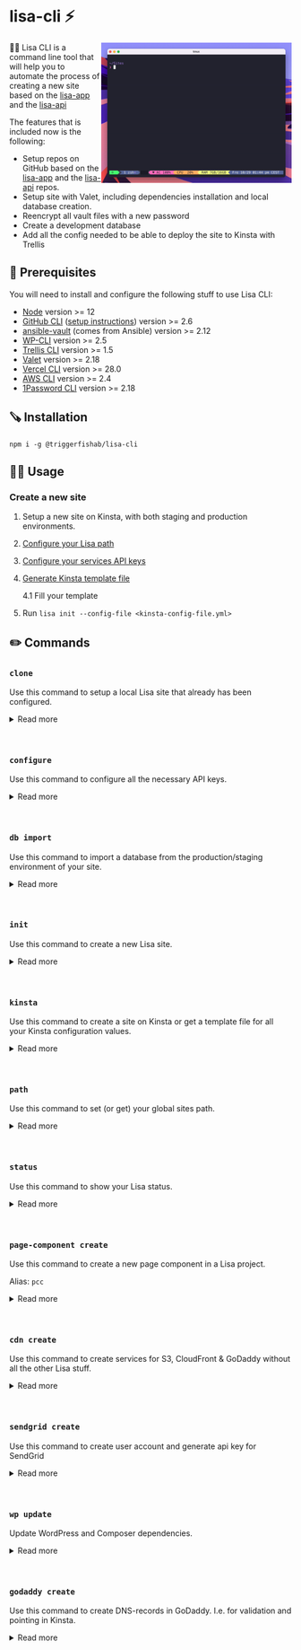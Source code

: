 # lisa-cli ⚡️
<img align="right" src="./docs/assets/lisa-init.gif"  height="250" />

💁‍♀️ Lisa CLI is a command line tool that will help you to automate the process of creating a new site based on the [lisa-app](https://github.com/triggerfishab/lisa-app) and the [lisa-api](https://github.com/triggerfishab/lisa-api)

The features that is included now is the following:
* Setup repos on GitHub based on the [lisa-app](https://github.com/triggerfishab/lisa-app) and the [lisa-api](https://github.com/triggerfishab/lisa-api) repos.
* Setup site with Valet, including dependencies installation and local database creation.
* Reencrypt all vault files with a new password
* Create a development database
* Add all the config needed to be able to deploy the site to Kinsta with Trellis

## 🔧 Prerequisites
You will need to install and configure the following stuff to use Lisa CLI:
* [Node](https://nodejs.org/en/) version >= 12
* [GitHub CLI](https://github.com/cli/cli) ([setup instructions](https://cli.github.com/manual/)) version >= 2.6
* [ansible-vault](https://docs.ansible.com/ansible/2.9/user_guide/vault.html) (comes from Ansible) version >= 2.12
* [WP-CLI](https://wp-cli.org/) version >= 2.5
* [Trellis CLI](https://github.com/roots/trellis-cli) version >= 1.5
* [Valet](https://laravel.com/docs/8.x/valet) version >= 2.18
* [Vercel CLI](https://vercel.com/cli) version >= 28.0
* [AWS CLI](https://aws.amazon.com/cli/) version >= 2.4
* [1Password CLI](https://developer.1password.com/docs/cli) version >= 2.18

## 🪚 Installation
```npm i -g @triggerfishab/lisa-cli```

## 🏃‍♂️ Usage
### Create a new site

1. Setup a new site on Kinsta, with both staging and production environments.
2. [Configure your Lisa path](#path)
3. [Configure your services API keys](#configure)
4. [Generate Kinsta template file](#kinsta)

	4.1 Fill your template
5. Run `lisa init --config-file <kinsta-config-file.yml>`

## ✏️ Commands

### `clone`
Use this command to setup a local Lisa site that already has been configured.
<details>
<summary>Read more</summary>
<p>
If you want to setup an already existing Lisa site for local development, you can just run the following command:

Example: `lisa clone`
</p>
</details>

&nbsp;

### `configure`
Use this command to configure all the necessary API keys.
<details>
<summary>Read more</summary>
<p>
Before setting up your first site, you will need to run this command to enter all the necessary API keys that the program uses. All of these can be found in the "Lisa CLI" item in 1Password.

Example: `lisa configure [service]`

If you've entered incorrect values or need to change them, use the `--reset` option below. _💡 Pass an argument for which service to configure to not reset all of them._

#### `--reset`
Use this option with the `configure` command to reset your previously configured API keys.

Example: `lisa configure --reset`

#### `[service]`
Use this argument for which service to configure, available services: `aws`, `godaddy`, `sendgrid`
</p>
</details>

&nbsp;

### `db import`
Use this command to import a database from the production/staging environment of your site.
<details>
<summary>Read more</summary>
<p>
Use this command to import a database from the production/staging environment of the site that you're working on. A prompt will ask you whether you will import it from staging or production

This command will ask for the project name and try to find the correct repos that you should use. If not the correct repos are found, the prompt will let you specify them manually.
</p>
</details>

&nbsp;

### `init`
Use this command to create a new Lisa site.
<details>
<summary>Read more</summary>
<p>
This command will create a new Lisa site for you. You will get both a WordPress API and a Next.js application for the frontend.

The following will be included:
* GitHub repos
* Amazon AWS S3 bucket for media handling
* Amazon AWS Cloudfront CDN for media files
* GoDaddy records for DNS
* Sendgrid subuser for email sending

When the command is done, you will have the following on your computer:
* API site linked to Valet on the domain https://{projectName}-api.test
* Next.js frontend app on http://localhost:3000

#### `-c, --config-file`
Specify the location of your Kinsta config file that you have created via the command `lisa kinsta`
</p>
</details>

&nbsp;

### `kinsta`
Use this command to create a site  on Kinsta or get a template file for all your Kinsta configuration values.
<details>
<summary>Read more</summary>
<p>
Use this command to create a site  on Kinsta or get a template file for all your Kinsta configuration values.

Example: `lisa kinsta [action]`


`create`
After the site has been created, an email will be sent to the provided email address.

`show-config`
After the file has been created, update all existing values with the corresponding values from the site at Kinsta that you created earlier.
</p>
</details>

&nbsp;

### `path`
Use this command to set (or get) your global sites path.
<details>
<summary>Read more</summary>
<p>
Use this command to set (or get) your global sites path. This needs to be set to inform Lisa CLI where to do it's 🪄magic🪄.

Example: `lisa path [path]`

#### `[path]`
Specify a path to set that as your Lisa path. If not specified, you will be given your current Lisa path as output instead.
</p>
</details>

&nbsp;

### `status`
Use this command to show your Lisa status.
<details>
<summary>Read more</summary>
<p>
Use this command to show your Lisa status. You will get output including your current Lisa path and all versions of your packages.

Example: `lisa status`
</p>
</details>

&nbsp;

### `page-component create`
Use this command to create a new page component in a Lisa project.

Alias: `pcc`
<details>
<summary>Read more</summary>
<p>
Use this command to create a new page component in a Lisa project.

It will create basic ACF fields in the api, create a GraphQL fragment, type definitions and a base component in the app.

Example: `lisa page-component create`
</p>
</details>

&nbsp;

### `cdn create`
Use this command to create services for S3, CloudFront & GoDaddy without all the other Lisa stuff.

<details>
<summary>Read more</summary>
<p>

Example: `lisa cdn create`
</p>
</details>

&nbsp;

### `sendgrid create`
Use this command to create user account and generate api key for SendGrid

<details>
<summary>Read more</summary>
<p>

Example: `lisa sendgrid create`
</p>
</details>

&nbsp;

### `wp update`
Update WordPress and Composer dependencies.
<details>
<summary>Read more</summary>
<p>

Example: `lisa wp update`
</p>
</details>

&nbsp;
### `godaddy create`
Use this command to create DNS-records in GoDaddy. I.e. for validation and pointing in Kinsta.

<details>
<summary>Read more</summary>
<p>

Example: `lisa godaddy create`
</p>
</details>

